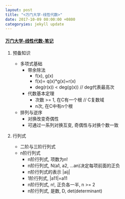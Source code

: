 ```yaml
---
layout: post
title: "<万门大学-线性代数>"
date: 2017-10-09 00:00:00 +0800
categoryies: jekyll update
---
```



#### [万门大学-线性代数-笔记](https://www.wanmen.org/courses/586d23485f07127674135d4d)


1. 预备知识
    * 多项式基础
        * 带余除法
            * f(x), g(x)
            * f(x)= q(x)*g(x)+r(x)
            * deg(r(x)) < deg(g(x)) // deg代表最高次
        * 代数基本定理
            * 次数 >= 1, 在C有一个根 // C复数域
            * n次, 在C中有n个根
    * 排列与逆序
        * 对换改变奇偶性
        * 可通过一系列对换互变, 奇偶性与对换个数一致

2. 行列式
    * 二阶与三阶行列式
    * n阶行列式
        * n阶行列式, 项数为n!
        * n阶行列式, N(a1, a2, ...an)决定每项前面的正负
        * n阶行列式的表示 |aij|
        * 1阶行列式, |a11|=a11
        * n阶行列式, n!, 正负各一半, n >= 2
        * n阶行列式, 是数, D, det(determinant)